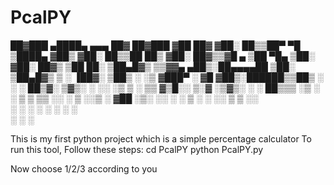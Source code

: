 # PcalPY


 ██▓███   ▄████▄   ▄▄▄       ██▓     ██▓███ ▓██   ██▓
▓██░  ██▒▒██▀ ▀█  ▒████▄    ▓██▒    ▓██░  ██▒▒██  ██▒
▓██░ ██▓▒▒▓█    ▄ ▒██  ▀█▄  ▒██░    ▓██░ ██▓▒ ▒██ ██░
▒██▄█▓▒ ▒▒▓▓▄ ▄██▒░██▄▄▄▄██ ▒██░    ▒██▄█▓▒ ▒ ░ ▐██▓░
▒██▒ ░  ░▒ ▓███▀ ░ ▓█   ▓██▒░██████▒▒██▒ ░  ░ ░ ██▒▓░
▒▓▒░ ░  ░░ ░▒ ▒  ░ ▒▒   ▓▒█░░ ▒░▓  ░▒▓▒░ ░  ░  ██▒▒▒ 
░▒ ░       ░  ▒     ▒   ▒▒ ░░ ░ ▒  ░░▒ ░     ▓██ ░▒░ 
░░       ░          ░   ▒     ░ ░   ░░       ▒ ▒ ░░  
         ░ ░            ░  ░    ░  ░         ░ ░     
         ░                                   ░ ░     

This is my first python project which is a simple percentage calculator
To run this tool, Follow these steps:
cd PcalPY
python PcalPY.py 



Now choose 1/2/3
according to you


